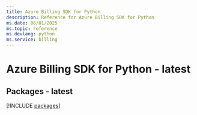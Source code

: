 ```yaml
---
title: Azure Billing SDK for Python
description: Reference for Azure Billing SDK for Python
ms.date: 08/01/2025
ms.topic: reference
ms.devlang: python
ms.service: billing
---
```

# Azure Billing SDK for Python - latest
## Packages - latest
[!INCLUDE [packages](billing-index.md)]